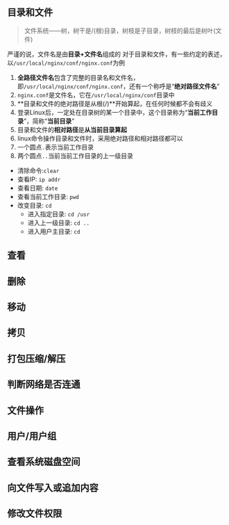 ## 目录和文件
>文件系统——树，树干是/(根)目录，树枝是子目录，树枝的最后是树叶(文件)

严谨的说，文件名是由**目录+文件名**组成的
对于目录和文件，有一些约定的表述，以`/usr/local/nginx/conf/nginx.conf`为例

1. **全路径文件名**包含了完整的目录名和文件名，即`/usr/local/nginx/conf/nginx.conf`，还有一个称呼是“**绝对路径文件名**”
2. `nginx.conf`是文件名，它在`/usr/local/nginx/conf`目录中
3. **目录和文件的绝对路径是从根(/)**开始算起，在任何时候都不会有歧义
4. 登录Linux后，一定处在目录树的某一个目录中，这个目录称为“**当前工作目录**”，简称“**当前目录**”
5. 目录和文件的**相对路径**是**从当前目录算起**
6. linux命令操作目录和文件时，采用绝对路径和相对路径都可以
7. 一个圆点`.`表示当前工作目录
8. 两个圆点`..`当前当前工作目录的上一级目录

- 清除命令:`clear`
- 查看IP: `ip addr`
- 查看日期: `date` 
- 查看当前工作目录: `pwd`
- 改变目录: `cd`
  - 进入指定目录: `cd /usr`
  - 进入上一级目录: `cd ..`
  - 进入用户主目录: `cd`

## 查看
## 删除
## 移动
## 拷贝
## 打包压缩/解压
## 判断网络是否连通
## 文件操作
## 用户/用户组
## 查看系统磁盘空间
## 向文件写入或追加内容
## 修改文件权限